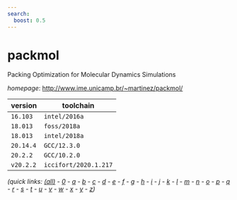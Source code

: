 ```yaml
---
search:
  boost: 0.5
---
```

# packmol

Packing Optimization for Molecular Dynamics Simulations

*homepage*: <http://www.ime.unicamp.br/~martinez/packmol/>

version | toolchain
--------|----------
``16.103`` | ``intel/2016a``
``18.013`` | ``foss/2018a``
``18.013`` | ``intel/2018a``
``20.14.4`` | ``GCC/12.3.0``
``20.2.2`` | ``GCC/10.2.0``
``v20.2.2`` | ``iccifort/2020.1.217``


*(quick links: [(all)](../index.md) - [0](../0/index.md) - [a](../a/index.md) - [b](../b/index.md) - [c](../c/index.md) - [d](../d/index.md) - [e](../e/index.md) - [f](../f/index.md) - [g](../g/index.md) - [h](../h/index.md) - [i](../i/index.md) - [j](../j/index.md) - [k](../k/index.md) - [l](../l/index.md) - [m](../m/index.md) - [n](../n/index.md) - [o](../o/index.md) - [p](../p/index.md) - [q](../q/index.md) - [r](../r/index.md) - [s](../s/index.md) - [t](../t/index.md) - [u](../u/index.md) - [v](../v/index.md) - [w](../w/index.md) - [x](../x/index.md) - [y](../y/index.md) - [z](../z/index.md))*

